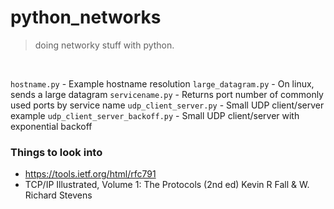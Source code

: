 # python_networks
> doing networky stuff with python.
<br>

`hostname.py` - Example hostname resolution
`large_datagram.py` - On linux, sends a large datagram
`servicename.py` - Returns port number of commonly used ports by service name
`udp_client_server.py` - Small UDP client/server example
`udp_client_server_backoff.py` - Small UDP client/server with exponential backoff


### Things to look into
- https://tools.ietf.org/html/rfc791
- TCP/IP Illustrated, Volume 1: The Protocols (2nd ed) Kevin R Fall & W. Richard Stevens